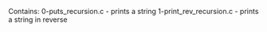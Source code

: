 Contains:
0-puts_recursion.c - prints a string
1-print_rev_recursion.c - prints a string in reverse
